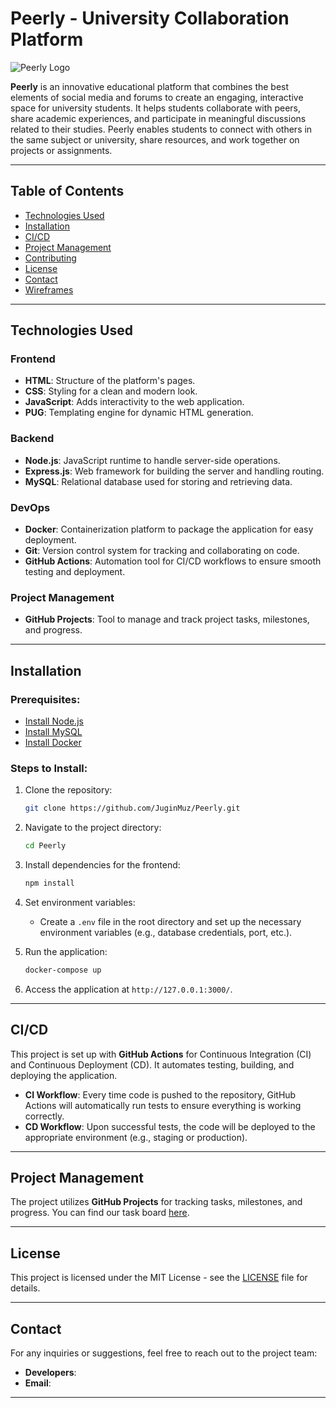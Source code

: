 # Peerly - University Collaboration Platform

![Peerly Logo](https://via.placeholder.com/150)

**Peerly** is an innovative educational platform that combines the best elements of social media and forums to create an engaging, interactive space for university students. It helps students collaborate with peers, share academic experiences, and participate in meaningful discussions related to their studies. Peerly enables students to connect with others in the same subject or university, share resources, and work together on projects or assignments.

---

## Table of Contents
- [Technologies Used](#technologies-used)
- [Installation](#installation)
- [CI/CD](#cicd)
- [Project Management](#project-management)
- [Contributing](#contributing)
- [License](#license)
- [Contact](#contact)
- [Wireframes](#wireframes)

---

## Technologies Used

### Frontend
- **HTML**: Structure of the platform's pages.
- **CSS**: Styling for a clean and modern look.
- **JavaScript**: Adds interactivity to the web application.
- **PUG**: Templating engine for dynamic HTML generation.

### Backend
- **Node.js**: JavaScript runtime to handle server-side operations.
- **Express.js**: Web framework for building the server and handling routing.
- **MySQL**: Relational database used for storing and retrieving data.

### DevOps
- **Docker**: Containerization platform to package the application for easy deployment.
- **Git**: Version control system for tracking and collaborating on code.
- **GitHub Actions**: Automation tool for CI/CD workflows to ensure smooth testing and deployment.

### Project Management
- **GitHub Projects**: Tool to manage and track project tasks, milestones, and progress.

---

## Installation

### Prerequisites:
- [Install Node.js](https://nodejs.org/)
- [Install MySQL](https://dev.mysql.com/downloads/)
- [Install Docker](https://www.docker.com/get-started)

### Steps to Install:
1. Clone the repository:
   ```bash
   git clone https://github.com/JuginMuz/Peerly.git
   ```

2. Navigate to the project directory:
   ```bash
   cd Peerly
   ```

3. Install dependencies for the frontend:
   ```bash
   npm install
   ```

4. Set environment variables:
   - Create a `.env` file in the root directory and set up the necessary environment variables (e.g., database credentials, port, etc.).

5. Run the application:
   ```bash
   docker-compose up
   ```

6. Access the application at `http://127.0.0.1:3000/`.

---

## CI/CD

This project is set up with **GitHub Actions** for Continuous Integration (CI) and Continuous Deployment (CD). It automates testing, building, and deploying the application.

- **CI Workflow**: Every time code is pushed to the repository, GitHub Actions will automatically run tests to ensure everything is working correctly.
- **CD Workflow**: Upon successful tests, the code will be deployed to the appropriate environment (e.g., staging or production).

---

## Project Management

The project utilizes **GitHub Projects** for tracking tasks, milestones, and progress. You can find our task board [here](https://github.com/users/JuginMuz/projects/3).

---

## License

This project is licensed under the MIT License - see the [LICENSE](LICENSE) file for details.

---

## Contact

For any inquiries or suggestions, feel free to reach out to the project team:

- **Developers**: 
- **Email**: 

--- 
